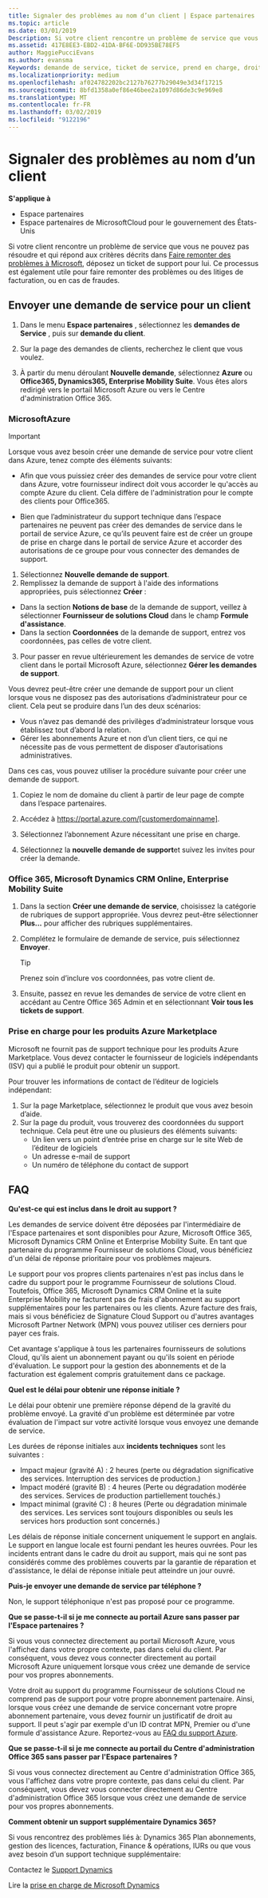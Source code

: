 ```yaml
---
title: Signaler des problèmes au nom d’un client | Espace partenaires
ms.topic: article
ms.date: 03/01/2019
Description: Si votre client rencontre un problème de service que vous ne pouvez pas résoudre et qui répond aux critères décrits dans Faire remonter des problèmes à Microsoft, déposez un ticket de support pour lui.
ms.assetid: 417E8EE3-EBD2-41DA-BF6E-DD935BE78EF5
author: MaggiePucciEvans
ms.author: evansma
Keywords: demande de service, ticket de service, prend en charge, droit, aobo, aobo Azure
ms.localizationpriority: medium
ms.openlocfilehash: af024782202bc2127b76277b29049e3d34f17215
ms.sourcegitcommit: 8bfd1358a0ef86e46bee2a1097d86de3c9e969e8
ms.translationtype: MT
ms.contentlocale: fr-FR
ms.lasthandoff: 03/02/2019
ms.locfileid: "9122196"
---
```

# <a name="report-problems-on-behalf-of-a-customer"></a>Signaler des problèmes au nom d’un client

**S'applique à**

-  Espace partenaires
-  Espace partenaires de MicrosoftCloud pour le gouvernement des États-Unis


Si votre client rencontre un problème de service que vous ne pouvez pas résoudre et qui répond aux critères décrits dans [Faire remonter des problèmes à Microsoft](escalate-problems-to-microsoft.md), déposez un ticket de support pour lui. Ce processus est également utile pour faire remonter des problèmes ou des litiges de facturation, ou en cas de fraudes.

## <a name="submit-a-service-request-for-a-customer"></a>Envoyer une demande de service pour un client

1.  Dans le menu **Espace partenaires** , sélectionnez les **demandes de Service** , puis sur **demande du client**. 

2.  Sur la page des demandes de clients, recherchez le client que vous voulez.

3.  À partir du menu déroulant **Nouvelle demande**, sélectionnez **Azure** ou **Office365, Dynamics365, Enterprise Mobility Suite**. Vous êtes alors redirigé vers le portail Microsoft Azure ou vers le Centre d'administration Office&nbsp;365.

### <a name="microsoft-azure"></a>MicrosoftAzure

> [!IMPORTANT]
> Lorsque vous avez besoin créer une demande de service pour votre client dans Azure, tenez compte des éléments suivants:
>
>- Afin que vous puissiez créer des demandes de service pour votre client dans Azure, votre fournisseur indirect doit vous accorder le qu'accès au compte Azure du client. Cela diffère de l'administration pour le compte des clients pour Office365. 
>
>- Bien que l’administrateur du support technique dans l’espace partenaires ne peuvent pas créer des demandes de service dans le portail de service Azure, ce qu’ils peuvent faire est de créer un groupe de prise en charge dans le portail de service Azure et accorder des autorisations de ce groupe pour vous connecter des demandes de support.

1. Sélectionnez **Nouvelle demande de support**.
2. Remplissez la demande de support à l'aide des informations appropriées, puis sélectionnez **Créer**&nbsp;:
-   Dans la section **Notions de base** de la demande de support, veillez à sélectionner **Fournisseur de solutions Cloud** dans le champ **Formule d'assistance**.
-   Dans la section **Coordonnées** de la demande de support, entrez vos coordonnées, pas celles de votre client.

3. Pour passer en revue ultérieurement les demandes de service de votre client dans le portail Microsoft Azure, sélectionnez **Gérer les demandes de support**.

Vous devrez peut-être créer une demande de support pour un client lorsque vous ne disposez pas des autorisations d’administrateur pour ce client. Cela peut se produire dans l’un des deux scénarios: 
 
-   Vous n’avez pas demandé des privilèges d’administrateur lorsque vous établissez tout d’abord la relation.
-   Gérer les abonnements Azure et non d’un client tiers, ce qui ne nécessite pas de vous permettent de disposer d’autorisations administratives.
 
Dans ces cas, vous pouvez utiliser la procédure suivante pour créer une demande de support. 

1. Copiez le nom de domaine du client à partir de leur page de compte dans l’espace partenaires.

2. Accédez à https://portal.azure.com/[customerdomainname]. 

3. Sélectionnez l’abonnement Azure nécessitant une prise en charge.

4. Sélectionnez la **nouvelle demande de support**et suivez les invites pour créer la demande. 

 
### <a name="office-365-microsoft-dynamics-crm-online-enterprise-mobility-suite"></a>Office&nbsp;365, Microsoft Dynamics&nbsp;CRM Online, Enterprise Mobility Suite

1. Dans la section **Créer une demande de service**, choisissez la catégorie de rubriques de support appropriée. Vous devrez peut-être sélectionner **Plus...** pour afficher des rubriques supplémentaires.    
2. Complétez le formulaire de demande de service, puis sélectionnez **Envoyer**.

   > [!TIP]
   > Prenez soin d’inclure vos coordonnées, pas votre client de.

3. Ensuite, passez en revue les demandes de service de votre client en accédant au Centre Office&nbsp;365 Admin et en sélectionnant **Voir tous les tickets de support**.

### <a name="support-for-azure-marketplace-products"></a>Prise en charge pour les produits Azure Marketplace

Microsoft ne fournit pas de support technique pour les produits Azure Marketplace. Vous devez contacter le fournisseur de logiciels indépendants (ISV) qui a publié le produit pour obtenir un support.

Pour trouver les informations de contact de l’éditeur de logiciels indépendant:

1.  Sur la page Marketplace, sélectionnez le produit que vous avez besoin d’aide.
2.  Sur la page du produit, vous trouverez des coordonnées du support technique. Cela peut être une ou plusieurs des éléments suivants:
    - Un lien vers un point d’entrée prise en charge sur le site Web de l’éditeur de logiciels
    - Un adresse e-mail de support 
    - Un numéro de téléphone du contact de support

## <a name="faq"></a>FAQ

**Qu'est-ce qui est inclus dans le droit au support&nbsp;?**

Les demandes de service doivent être déposées par l'intermédiaire de l'Espace partenaires et sont disponibles pour Azure, Microsoft Office&nbsp;365, Microsoft&nbsp;Dynamics&nbsp;CRM Online et Enterprise Mobility Suite. En tant que partenaire du programme Fournisseur de solutions Cloud, vous bénéficiez d'un délai de réponse prioritaire pour vos problèmes majeurs.

Le support pour vos propres clients partenaires n'est pas inclus dans le cadre du support pour le programme Fournisseur de solutions Cloud. Toutefois, Office&nbsp;365, Microsoft Dynamics CRM Online et la suite Enterprise&nbsp;Mobility ne facturent pas de frais d'abonnement au support supplémentaires pour les partenaires ou les clients. Azure facture des frais, mais si vous bénéficiez de Signature&nbsp;Cloud&nbsp;Support ou d'autres avantages Microsoft Partner Network (MPN) vous pouvez utiliser ces derniers pour payer ces frais.

Cet avantage s'applique à tous les partenaires fournisseurs de solutions Cloud, qu'ils aient un abonnement payant ou qu'ils soient en période d'évaluation. Le support pour la gestion des abonnements et de la facturation est également compris gratuitement dans ce package.

**Quel est le délai pour obtenir une réponse initiale&nbsp;?**

Le délai pour obtenir une première réponse dépend de la gravité du problème envoyé. La gravité d'un problème est déterminée par votre évaluation de l'impact sur votre activité lorsque vous envoyez une demande de service.

Les durées de réponse initiales aux **incidents techniques** sont les suivantes&nbsp;:

-   Impact majeur (gravité&nbsp;A)&nbsp;: 2&nbsp;heures (perte ou dégradation significative des services. Interruption des services de production.)
-   Impact modéré (gravité&nbsp;B)&nbsp;: 4&nbsp;heures (Perte ou dégradation modérée des services. Services de production partiellement touchés.)
-   Impact minimal (gravité&nbsp;C)&nbsp;: 8&nbsp;heures (Perte ou dégradation minimale des services. Les services sont toujours disponibles ou seuls les services hors production sont concernés.)

Les délais de réponse initiale concernent uniquement le support en anglais. Le support en langue locale est fourni pendant les heures ouvrées.
Pour les incidents entrant dans le cadre du droit au support, mais qui ne sont pas considérés comme des problèmes couverts par la garantie de réparation et d'assistance, le délai de réponse initiale peut atteindre un jour ouvré.

**Puis-je envoyer une demande de service par téléphone&nbsp;?**

Non, le support téléphonique n'est pas proposé pour ce programme.

**Que se passe-t-il si je me connecte au portail Azure sans passer par l'Espace partenaires&nbsp;?**

Si vous vous connectez directement au portail Microsoft&nbsp;Azure, vous l'affichez dans votre propre contexte, pas dans celui du client. Par conséquent, vous devez vous connecter directement au portail Microsoft&nbsp;Azure uniquement lorsque vous créez une demande de service pour vos propres abonnements.

Votre droit au support du programme Fournisseur de solutions Cloud ne comprend pas de support pour votre propre abonnement partenaire. Ainsi, lorsque vous créez une demande de service concernant votre propre abonnement partenaire, vous devez fournir un justificatif de droit au support. Il peut s'agir par exemple d'un ID contrat MPN, Premier ou d'une formule d'assistance Azure. Reportez-vous au [FAQ du support Azure](https://go.microsoft.com/fwlink/?LinkId=717532).

**Que se passe-t-il si je me connecte au portail du Centre d'administration Office&nbsp;365 sans passer par l'Espace partenaires&nbsp;?**

Si vous vous connectez directement au Centre d'administration Office&nbsp;365, vous l'affichez dans votre propre contexte, pas dans celui du client. Par conséquent, vous devez vous connecter directement au Centre d'administration Office&nbsp;365 lorsque vous créez une demande de service pour vos propres abonnements.

**Comment obtenir un support supplémentaire Dynamics 365?**

Si vous rencontrez des problèmes liés à: Dynamics 365 Plan abonnements, gestion des licences, facturation, Finance & opérations, IURs ou que vous avez besoin d’un support technique supplémentaire:
 
Contactez le [Support Dynamics](https://docs.microsoft.com/dynamics365/customer-engagement/admin/contact-technical-support)

Lire la [prise en charge de Microsoft Dynamics](https://support.microsoft.com/help/4052881/faq-microsoft-dynamics-365-for-unified-operations-iur)




